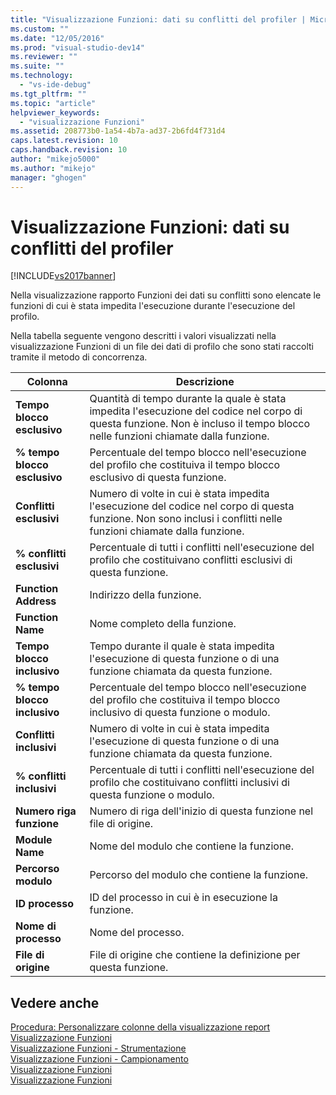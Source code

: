 ```yaml
---
title: "Visualizzazione Funzioni: dati su conflitti del profiler | Microsoft Docs"
ms.custom: ""
ms.date: "12/05/2016"
ms.prod: "visual-studio-dev14"
ms.reviewer: ""
ms.suite: ""
ms.technology: 
  - "vs-ide-debug"
ms.tgt_pltfrm: ""
ms.topic: "article"
helpviewer_keywords: 
  - "visualizzazione Funzioni"
ms.assetid: 208773b0-1a54-4b7a-ad37-2b6fd4f731d4
caps.latest.revision: 10
caps.handback.revision: 10
author: "mikejo5000"
ms.author: "mikejo"
manager: "ghogen"
---
```

# Visualizzazione Funzioni: dati su conflitti del profiler
[!INCLUDE[vs2017banner](../code-quality/includes/vs2017banner.md)]

Nella visualizzazione rapporto Funzioni dei dati su conflitti sono elencate le funzioni di cui è stata impedita l'esecuzione durante l'esecuzione del profilo.  
  
 Nella tabella seguente vengono descritti i valori visualizzati nella visualizzazione Funzioni di un file dei dati di profilo che sono stati raccolti tramite il metodo di concorrenza.  
  
|Colonna|Descrizione|  
|-------------|-----------------|  
|**Tempo blocco esclusivo**|Quantità di tempo durante la quale è stata impedita l'esecuzione del codice nel corpo di questa funzione.  Non è incluso il tempo blocco nelle funzioni chiamate dalla funzione.|  
|**% tempo blocco esclusivo**|Percentuale del tempo blocco nell'esecuzione del profilo che costituiva il tempo blocco esclusivo di questa funzione.|  
|**Conflitti esclusivi**|Numero di volte in cui è stata impedita l'esecuzione del codice nel corpo di questa funzione.  Non sono inclusi i conflitti nelle funzioni chiamate dalla funzione.|  
|**% conflitti esclusivi**|Percentuale di tutti i conflitti nell'esecuzione del profilo che costituivano conflitti esclusivi di questa funzione.|  
|**Function Address**|Indirizzo della funzione.|  
|**Function Name**|Nome completo della funzione.|  
|**Tempo blocco inclusivo**|Tempo durante il quale è stata impedita l'esecuzione di questa funzione o di una funzione chiamata da questa funzione.|  
|**% tempo blocco inclusivo**|Percentuale del tempo blocco nell'esecuzione del profilo che costituiva il tempo blocco inclusivo di questa funzione o modulo.|  
|**Conflitti inclusivi**|Numero di volte in cui è stata impedita l'esecuzione di questa funzione o di una funzione chiamata da questa funzione.|  
|**% conflitti inclusivi**|Percentuale di tutti i conflitti nell'esecuzione del profilo che costituivano conflitti inclusivi di questa funzione o modulo.|  
|**Numero riga funzione**|Numero di riga dell'inizio di questa funzione nel file di origine.|  
|**Module Name**|Nome del modulo che contiene la funzione.|  
|**Percorso modulo**|Percorso del modulo che contiene la funzione.|  
|**ID processo**|ID del processo in cui è in esecuzione la funzione.|  
|**Nome di processo**|Nome del processo.|  
|**File di origine**|File di origine che contiene la definizione per questa funzione.|  
  
## Vedere anche  
 [Procedura: Personalizzare colonne della visualizzazione report](../profiling/how-to-customize-report-view-columns.md)   
 [Visualizzazione Funzioni](../profiling/functions-view.md)   
 [Visualizzazione Funzioni \- Strumentazione](../profiling/functions-view-dotnet-memory-instrumentation-data.md)   
 [Visualizzazione Funzioni \- Campionamento](../profiling/functions-view-dotnet-memory-sampling-data.md)   
 [Visualizzazione Funzioni](../profiling/functions-view-instrumentation-data.md)   
 [Visualizzazione Funzioni](../profiling/functions-view-sampling-data.md)